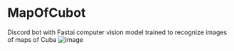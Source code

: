 # MapOfCubot
Discord bot with Fastai computer vision model trained to recognize images of maps of Cuba
![image](https://user-images.githubusercontent.com/36943811/117494717-91d35c00-af29-11eb-8bd9-9d797764dbcf.png)
